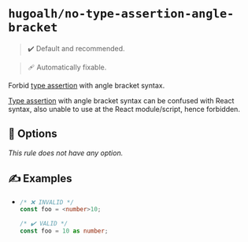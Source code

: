 # `hugoalh/no-type-assertion-angle-bracket`

> ✔️ Default and recommended.

> 🩹 Automatically fixable.

Forbid [type assertion][typescript-assertion] with angle bracket syntax.

[Type assertion][typescript-assertion] with angle bracket syntax can be confused with React syntax, also unable to use at the React module/script, hence forbidden.

## 🔧 Options

*This rule does not have any option.*

## ✍️ Examples

- ```ts
  /* ❌ INVALID */
  const foo = <number>10;

  /* ✔️ VALID */
  const foo = 10 as number;
  ```

[typescript-assertion]: https://www.typescriptlang.org/docs/handbook/2/everyday-types.html#type-assertions
